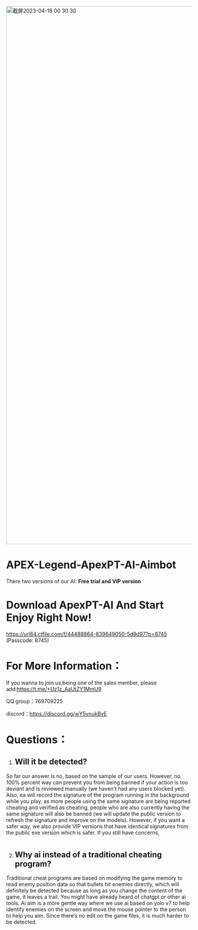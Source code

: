 <img width="1458" alt="截屏2023-04-18 00 30 30" src="https://user-images.githubusercontent.com/105149596/232560798-49b99c40-8bc9-4c8b-bfe6-f993426b8044.png">

# APEX-Legend-ApexPT-AI-Aimbot

There two versions of our AI: **Free trial and VIP version**

# Download ApexPT-AI And Start Enjoy Right Now!
https://url64.ctfile.com/f/44488864-839649050-5d9d97?p=8745 (Passcode: 8745)

# For More Information：

If you wanna to join us,being one of the sales member, please add:https://t.me/+Uz1z_AaUtZY1MmU9

QQ group：769709225

discord：https://discord.gg/wY5vnukBvE

# Questions：

1. ## Will it be detected?

  So far our answer is no, based on the sample of our users. However, no 100% percent way can prevent you from being banned if your action is too deviant and is reviewed manually (we haven't had any users blocked yet). Also, ea will record the signature of the program running in the background while you play, as more people using the same signature are being reported cheating and verified as cheating, people who are also currently having the same signature will also be banned (we will update the public version to refresh the signature and improve on the models). However, if you want a safer way, we also provide VIP versions that have identical signatures from the public exe version which is safer. If you still have concerns, 
  # 
2. ## Why ai instead of a traditional cheating program?

  Traditional cheat programs are based on modifying the game memory to read enemy position data so that bullets hit enemies directly, which will definitely be detected because as long as you change the content of the game, it leaves a trail. You might have already heard of chatgpt or other ai tools. Ai aim is a more gentle way where we use ai based on yolo v7 to help identify enemies on the screen and move the mouse pointer to the person to help you aim. Since there’s no edit on the game files, it is much harder to be detected.

  #
